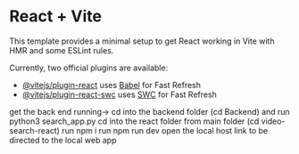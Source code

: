 # React + Vite

This template provides a minimal setup to get React working in Vite with HMR and some ESLint rules.

Currently, two official plugins are available:

- [@vitejs/plugin-react](https://github.com/vitejs/vite-plugin-react/blob/main/packages/plugin-react/README.md) uses [Babel](https://babeljs.io/) for Fast Refresh
- [@vitejs/plugin-react-swc](https://github.com/vitejs/vite-plugin-react-swc) uses [SWC](https://swc.rs/) for Fast Refresh

get the back end running-> cd into the backend folder (cd Backend) and run python3 search_app.py
cd into the react folder from main folder (cd video-search-react)
run npm i 
run npm run dev 
open the local host link to be directed to the local web app 

